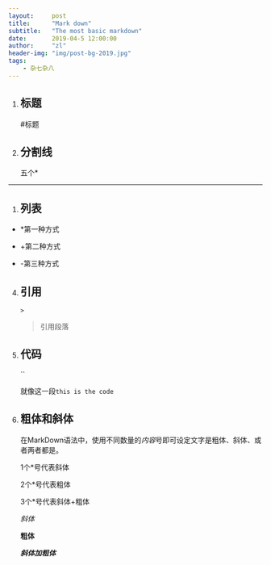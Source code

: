 ```yaml
---
layout:     post
title:      "Mark down"
subtitle:   "The most basic markdown"
date:       2019-04-5 12:00:00
author:     "zl"
header-img: "img/post-bg-2019.jpg"
tags:
    - 杂七杂八
---
```


1. ## 标题  
     #标题
2. ## 分割线
    五个*
******
1. ## 列表
* *第一种方式
+ +第二种方式
- -第三种方式
4. ## 引用
   `>`
   > 引用段落
5. ## 代码
   ``

   就像这一段`this is the code`
6. ## 粗体和斜体
    在MarkDown语法中，使用不同数量的*内容*号即可设定文字是粗体、斜体、或者两者都是。

    1个*号代表斜体 

    2个*号代表粗体

    3个*号代表斜体+粗体

   *斜体*

   **粗体**

   ***斜体加粗体***
